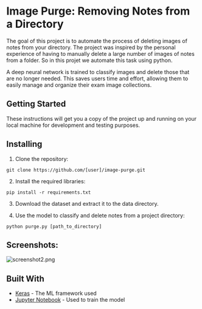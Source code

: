 # Image Purge: Removing Notes from a Directory
The goal of this project is to automate the process of deleting images of notes from your directory. The project was inspired by the personal experience of having to manually delete a large number of images of notes from a folder. So in this projet we automate this task using python.

A deep neural network is trained to classify images and delete those that are no longer needed. This saves users time and effort, allowing them to easily manage and organize their exam image collections.

## Getting Started
These instructions will get you a copy of the project up and running on your local machine for development and testing purposes.

## Installing

1. Clone the repository:

```
git clone https://github.com/[user]/image-purge.git

```
2. Install the required libraries:
```
pip install -r requirements.txt
```
3. Download the dataset and extract it to the data directory.

4. Use the model to classify and delete notes from a project directory:
```
python purge.py [path_to_directory]
```
## Screenshots:
![screenshot2.png](https://i.postimg.cc/JhkSP6hP/screenshot2.png)

## Built With
* [Keras](https://www.tensorflow.org/) - The ML framework used
* [Jupyter Notebook](https://jupyter.org/) - Used to train the model
